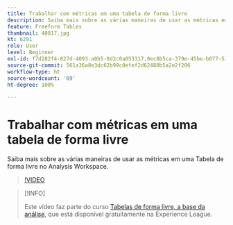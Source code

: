 ```yaml
---
title: Trabalhar com métricas em uma tabela de forma livre
description: Saiba mais sobre as várias maneiras de usar as métricas em uma Tabela de forma livre no Analysis Workspace.
feature: Freeform Tables
thumbnail: 40817.jpg
kt: 6291
role: User
level: Beginner
exl-id: f7d282f4-027d-4093-a0b5-8d2c0a053317,0ec8b5ca-379e-45be-b077-514af318f42a
source-git-commit: 561a36a8e3dc62b99c0efef2d62480b5a2e2f206
workflow-type: ht
source-wordcount: '69'
ht-degree: 100%

---
```


# Trabalhar com métricas em uma tabela de forma livre

Saiba mais sobre as várias maneiras de usar as métricas em uma Tabela de forma livre no Analysis Workspace.

>[!VIDEO](https://video.tv.adobe.com/v/40817/?quality=12&learn=on)

>[!INFO]
>
> Este vídeo faz parte do curso [Tabelas de forma livre, a base da análise](https://experienceleague.adobe.com/?recommended=Analytics-U-1-2020.3), que está disponível gratuitamente na Experience League.
